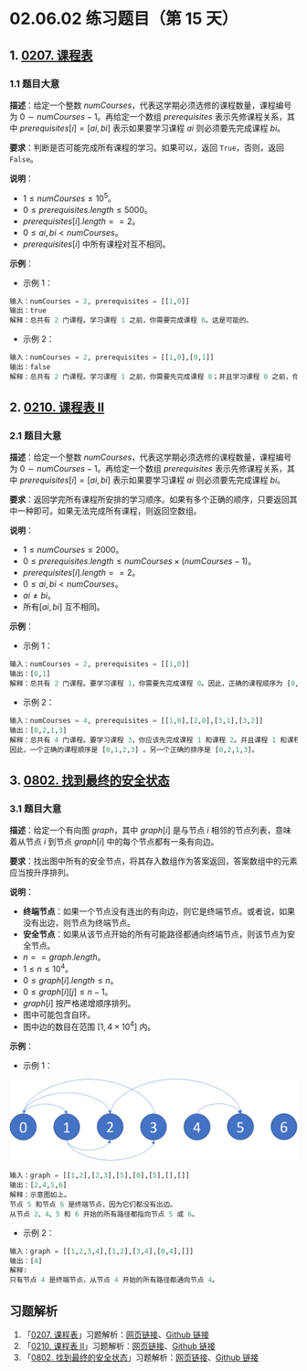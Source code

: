# 02.06.02 练习题目（第 15 天）

## 1. [0207. 课程表](https://leetcode.cn/problems/course-schedule/)

### 1.1 题目大意

**描述**：给定一个整数 $numCourses$，代表这学期必须选修的课程数量，课程编号为 $0 \sim numCourses - 1$。再给定一个数组 $prerequisites$ 表示先修课程关系，其中 $prerequisites[i] = [ai, bi]$ 表示如果要学习课程 $ai$ 则必须要先完成课程 $bi$。

**要求**：判断是否可能完成所有课程的学习。如果可以，返回 `True`，否则，返回 `False`。

**说明**：

- $1 \le numCourses \le 10^5$。
- $0 \le prerequisites.length \le 5000$。
- $prerequisites[i].length == 2$。
- $0 \le ai, bi < numCourses$。
- $prerequisites[i]$ 中所有课程对互不相同。

**示例**：

- 示例 1：

```python
输入：numCourses = 2, prerequisites = [[1,0]]
输出：true
解释：总共有 2 门课程。学习课程 1 之前，你需要完成课程 0。这是可能的。
```

- 示例 2：

```python
输入：numCourses = 2, prerequisites = [[1,0],[0,1]]
输出：false
解释：总共有 2 门课程。学习课程 1 之前，你需要先完成课程 0；并且学习课程 0 之前，你还应先完成课程 1。这是不可能的。
```

## 2. [0210. 课程表 II](https://leetcode.cn/problems/course-schedule-ii/)

### 2.1 题目大意

**描述**：给定一个整数 $numCourses$，代表这学期必须选修的课程数量，课程编号为 $0 \sim numCourses - 1$。再给定一个数组 $prerequisites$ 表示先修课程关系，其中 $prerequisites[i] = [ai, bi]$ 表示如果要学习课程 $ai$ 则必须要先完成课程 $bi$。

**要求**：返回学完所有课程所安排的学习顺序。如果有多个正确的顺序，只要返回其中一种即可。如果无法完成所有课程，则返回空数组。

**说明**：

- $1 \le numCourses \le 2000$。
- $0 \le prerequisites.length \le numCourses \times (numCourses - 1)$。
- $prerequisites[i].length == 2$。
- $0 \le ai, bi < numCourses$。
- $ai \ne bi$。
- 所有$[ai, bi]$ 互不相同。

**示例**：

- 示例 1：

```python
输入：numCourses = 2, prerequisites = [[1,0]]
输出：[0,1]
解释：总共有 2 门课程。要学习课程 1，你需要先完成课程 0。因此，正确的课程顺序为 [0,1]。
```

- 示例 2：

```python
输入：numCourses = 4, prerequisites = [[1,0],[2,0],[3,1],[3,2]]
输出：[0,2,1,3]
解释：总共有 4 门课程。要学习课程 3，你应该先完成课程 1 和课程 2。并且课程 1 和课程 2 都应该排在课程 0 之后。
因此，一个正确的课程顺序是 [0,1,2,3] 。另一个正确的排序是 [0,2,1,3]。
```

## 3. [0802. 找到最终的安全状态](https://leetcode.cn/problems/find-eventual-safe-states/)

### 3.1 题目大意

**描述**：给定一个有向图 $graph$，其中 $graph[i]$ 是与节点 $i$ 相邻的节点列表，意味着从节点 $i$ 到节点 $graph[i]$ 中的每个节点都有一条有向边。

**要求**：找出图中所有的安全节点，将其存入数组作为答案返回，答案数组中的元素应当按升序排列。

**说明**：

- **终端节点**：如果一个节点没有连出的有向边，则它是终端节点。或者说，如果没有出边，则节点为终端节点。
- **安全节点**：如果从该节点开始的所有可能路径都通向终端节点，则该节点为安全节点。
- $n == graph.length$。
- $1 \le n \le 10^4$。
- $0 \le graph[i].length \le n$。
- $0 \le graph[i][j] \le n - 1$。
- $graph[i]$ 按严格递增顺序排列。
- 图中可能包含自环。
- 图中边的数目在范围 $[1, 4 \times 10^4]$ 内。

**示例**：

- 示例 1：

![](../../images/20201024080201.png)

```python
输入：graph = [[1,2],[2,3],[5],[0],[5],[],[]]
输出：[2,4,5,6]
解释：示意图如上。
节点 5 和节点 6 是终端节点，因为它们都没有出边。
从节点 2、4、5 和 6 开始的所有路径都指向节点 5 或 6。
```

- 示例 2：

```python
输入：graph = [[1,2,3,4],[1,2],[3,4],[0,4],[]]
输出：[4]
解释:
只有节点 4 是终端节点，从节点 4 开始的所有路径都通向节点 4。
```
## 习题解析

1. 「[0207. 课程表](https://leetcode.cn/problems/course-schedule/)」习题解析：[网页链接](https://datawhalechina.github.io/leetcode-notes/#/solutions/0207)、[Github 链接](https://github.com/datawhalechina/leetcode-notes/blob/main/docs/solutions/0207.md)
2. 「[0210. 课程表 II](https://leetcode.cn/problems/course-schedule-ii/)」习题解析：[网页链接](https://datawhalechina.github.io/leetcode-notes/#/solutions/0210)、[Github 链接](https://github.com/datawhalechina/leetcode-notes/blob/main/docs/solutions/0210.md)
3. 「[0802. 找到最终的安全状态](https://leetcode.cn/problems/find-eventual-safe-states/)」习题解析：[网页链接](https://datawhalechina.github.io/leetcode-notes/#/solutions/0802)、[Github 链接](https://github.com/datawhalechina/leetcode-notes/blob/main/docs/solutions/0802.md)

